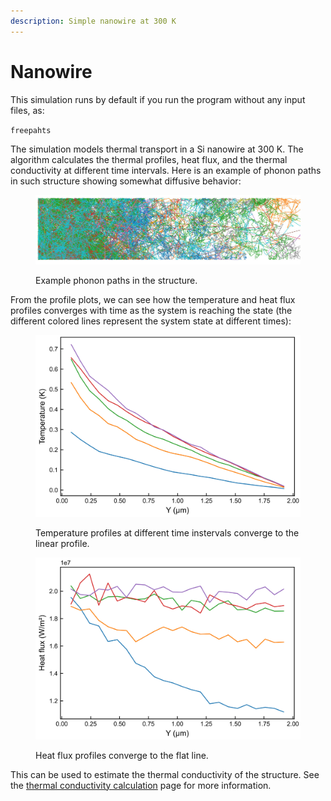 ```yaml
---
description: Simple nanowire at 300 K
---
```


# Nanowire

This simulation runs by default if you run the program without any input files, as:

`freepahts`

The simulation models thermal transport in a Si nanowire at 300 K. The algorithm calculates the thermal profiles, heat flux, and the thermal conductivity at different time intervals. Here is an example of phonon paths in such structure showing somewhat diffusive behavior:

<figure><img src="../.gitbook/assets/paths.jpg" alt="" width="563"><figcaption><p>Example phonon paths in the structure.</p></figcaption></figure>

From the profile plots, we can see how the temperature and heat flux profiles converges with time as the system is reaching the state (the different colored lines represent the system state at different times):

<div>

<figure><img src="../.gitbook/assets/thermal profile.jpg" alt=""><figcaption><p>Temperature profiles at different time instervals converge to the linear profile.</p></figcaption></figure>

 

<figure><img src="../.gitbook/assets/heat flux (2).jpg" alt=""><figcaption><p>Heat flux profiles converge to the flat line.</p></figcaption></figure>

This can be used to estimate the thermal conductivity of the structure. See the [thermal conductivity calculation](../advanced-tutorials/themal-conductivity-calculation.md) page for more information.
